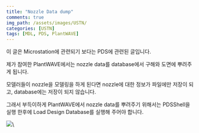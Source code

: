 ```yaml
---
title: "Nozzle Data dump"
comments: true 
img_path: /assets/images/USTN/
categories: [USTN]
tags: [MDL, PDS, PlantWAVE]
---
```


이 글은 Microstation에 관련되기 보다는 PDS에 관련된 글입니다.

제가 참여한 PlantWAVE에서는 nozzle data를 database에서 구해와 도면에 뿌려주게 됩니다.

모델러들이 nozzle을 모델링을 하게 된다면 nozzle에 대한 정보가 파일에만 저장이 되고, database에는 저장이 되지 않습니다.

그래서 부득이하게 PlantWAVE에서 nozzle data를 뿌려주기 위해서는 PDSShell을 실행 한후에 Load Design Database를 실행해 주어야 합니다.

![](2011-07-05-11.jpg)\